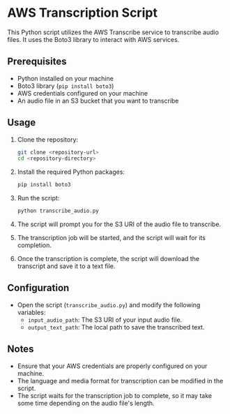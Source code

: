 # AWS Transcription Script

This Python script utilizes the AWS Transcribe service to transcribe audio files. It uses the Boto3 library to interact with AWS services.

## Prerequisites

- Python installed on your machine
- Boto3 library (`pip install boto3`)
- AWS credentials configured on your machine
- An audio file in an S3 bucket that you want to transcribe

## Usage

1. Clone the repository:

    ```bash
    git clone <repository-url>
    cd <repository-directory>
    ```

2. Install the required Python packages:

    ```bash
    pip install boto3
    ```

3. Run the script:

    ```bash
    python transcribe_audio.py
    ```

4. The script will prompt you for the S3 URI of the audio file to transcribe.

5. The transcription job will be started, and the script will wait for its completion.

6. Once the transcription is complete, the script will download the transcript and save it to a text file.

## Configuration

- Open the script (`transcribe_audio.py`) and modify the following variables:
    - `input_audio_path`: The S3 URI of your input audio file.
    - `output_text_path`: The local path to save the transcribed text.

## Notes

- Ensure that your AWS credentials are properly configured on your machine.
- The language and media format for transcription can be modified in the script.
- The script waits for the transcription job to complete, so it may take some time depending on the audio file's length.

